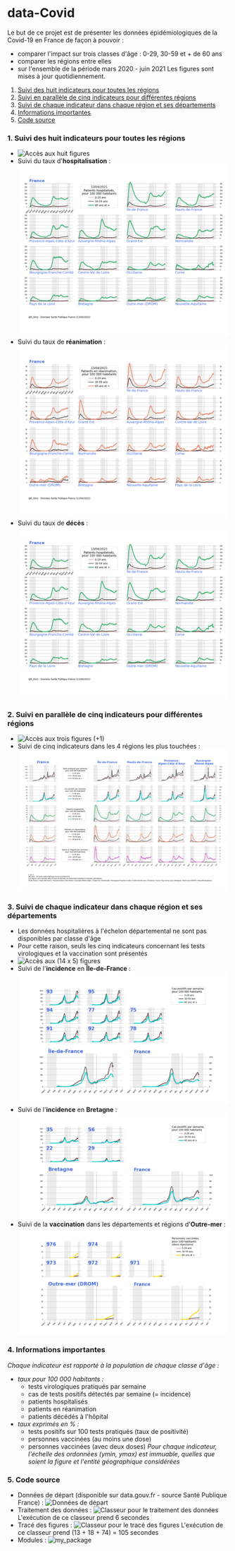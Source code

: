 # data-Covid
Le but de ce projet est de présenter les données épidémiologiques de la Covid-19 en France de façon à pouvoir : 
* comparer l'impact sur trois classes d'âge : 0-29, 30-59 et + de 60 ans
* comparer les régions entre elles
* sur l'ensemble de la période mars 2020 - juin 2021
Les figures sont mises à jour quotidiennement.
1. [Suivi des huit indicateurs pour toutes les régions](#example1)
2. [Suivi en parallèle de cinq indicateurs pour différentes régions](##example2)
3. [Suivi de chaque indicateur dans chaque région et ses départements](###example3)
4. [Informations importantes](#infos)
5. [Code source](#example4) 
### 1. Suivi des huit indicateurs pour toutes les régions <a name="example1"></a>
* ![Accès aux huit figures](/Output/Figures%20Synth%C3%A8se%20de%20chaque%20indicateur%20pour%20l'ensemble%20des%20r%C3%A9gions)
* Suivi du taux d'**hospitalisation** :
![Figure hosp](Output/Figures%20Synth%C3%A8se%20de%20chaque%20indicateur%20pour%20l'ensemble%20des%20r%C3%A9gions/fig-hosp.png)
* Suivi du taux de **réanimation** :
![Figure réa](Output/Figures%20Synth%C3%A8se%20de%20chaque%20indicateur%20pour%20l'ensemble%20des%20r%C3%A9gions/fig-rea.png)
* Suivi du taux de **décès** :
![Figure décès](Output/Figures%20Synth%C3%A8se%20de%20chaque%20indicateur%20pour%20l'ensemble%20des%20r%C3%A9gions/fig-hosp.png)
### 2. Suivi en parallèle de cinq indicateurs pour différentes régions<a name="example2"></a>
* ![Accès aux trois figures (+1)](/Output/Figures%20Suivi%20parall%C3%A8le%20de%205%20indicateurs%20sur%20l'ensemble%20des%20r%C3%A9gions)
* Suivi de cinq indicateurs dans les 4 régions les plus touchées :
![Figure 1 / 3](Output/Figures%20Suivi%20parall%C3%A8le%20de%205%20indicateurs%20sur%20l'ensemble%20des%20r%C3%A9gions/regions-1%20sur%203.png)
### 3. Suivi de chaque indicateur dans chaque région et ses départements <a name="example3"></a>
* Les données hospitalières à l'échelon départemental ne sont pas disponibles par classe d'âge
* Pour cette raison, seuls les cinq indicateurs concernant les tests virologiques et la vaccination sont présentés
* ![Accès aux (14 x 5) figures](/Output/Figures%20Synth%C3%A8se%20pour%20chaque%20r%C3%A9gion%20de%205%20indicateurs) 
* Suivi de l'**incidence** en **Île-de-France** :
![Incidence Île-de-France](/Output/Figures%20Synth%C3%A8se%20pour%20chaque%20r%C3%A9gion%20de%205%20indicateurs/%C3%8Ele-de-France/fig-%C3%8Ele-de-France-incidence.png)
* Suivi de l'**incidence** en **Bretagne** :
![Incidence Bretagne](/Output/Figures%20Synth%C3%A8se%20pour%20chaque%20r%C3%A9gion%20de%205%20indicateurs/Bretagne/fig-Bretagne-incidence.png)
* Suivi de la **vaccination** dans les départements et régions d'**Outre-mer** :
![Dose 2 Outre-Mer](/Output/Figures%20Synth%C3%A8se%20pour%20chaque%20r%C3%A9gion%20de%205%20indicateurs/Outre-mer%20(DROM)/fig-Outre-mer%20(DROM)-dose2.png)
### 4. Informations importantes<a name="info"></a>
_Chaque indicateur est rapporté à la population de chaque classe d'âge :_
* _taux pour 100 000 habitants :_
    * tests virologiques pratiqués par semaine
    * cas de tests positifs détectés par semaine (= incidence)
    * patients hospitalisés
    * patients en réanimation
    * patients décédés à l'hôpital
* _taux exprimés en % :_
    * tests positifs sur 100 tests pratiqués (taux de positivité)
    * personnes vaccinées (au moins une dose)
    * personnes vaccinées (avec deux doses)
_Pour chaque indicateur, l'échelle des ordonnées (ymin, ymax) est immuable, quelles que soient la figure et l'entité géographique considérées_
### 5. Code source <a name="example4"></a>
* Données de départ (disponible sur data.gouv.fr - source Santé Publique France) :
![Données de départ](/Data)
* Traitement des données :
![Classeur pour le traitement des données](/Code/v4%20Traitement%20des%20donn%C3%A9es.ipynb)
L'exécution de ce classeur prend 6 secondes
* Tracé des figures :
![Classeur pour le tracé des figures](/Code/v4%20Trac%C3%A9%20des%20figures.ipynb)
L'exécution de ce classeur prend (13 + 18 + 74) = 105 secondes
* Modules :
![my_package](/Code/my_package)